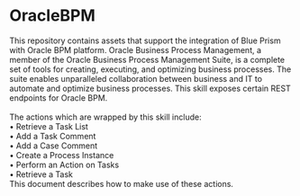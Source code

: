 # OracleBPM
This repository contains assets that support the integration of Blue Prism with Oracle BPM platform.
Oracle Business Process Management, a member of the Oracle Business Process Management Suite, is a complete set of tools for creating, executing, and optimizing business processes. The suite enables unparalleled collaboration between business and IT to automate and optimize business processes. This skill exposes certain REST endpoints for Oracle BPM. <br><br>
The actions which are wrapped by this skill include:<br>
•	Retrieve a Task List <br>
•	Add a Task Comment<br>
•	Add a Case Comment<br>
•	Create a Process Instance<br>
•	Perform an Action on Tasks<br>
•	Retrieve a Task<br>
This document describes how to make use of these actions.
